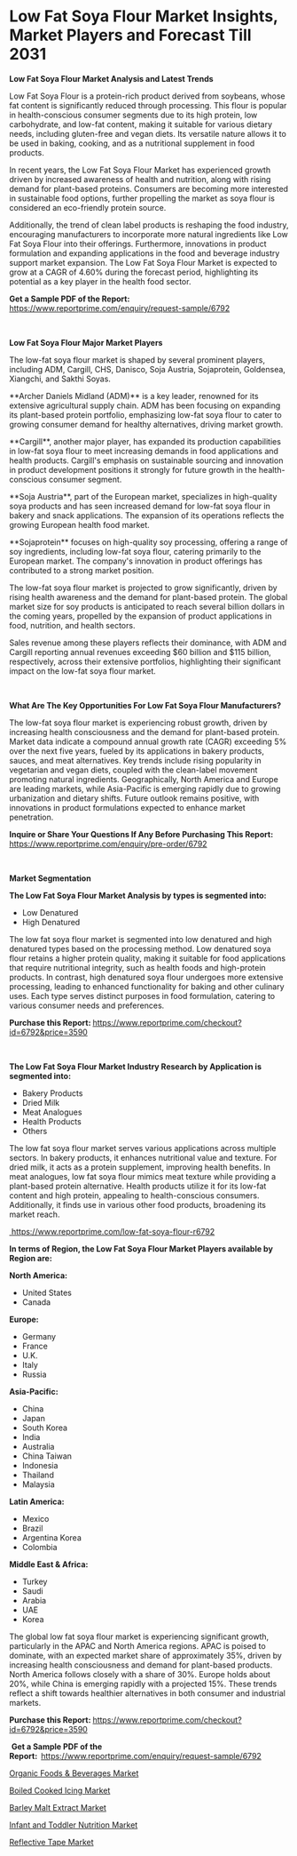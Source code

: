 <p><h1>Low Fat Soya Flour Market Insights, Market Players and Forecast Till 2031</h1></p><p><strong>Low Fat Soya Flour Market Analysis and Latest Trends</strong></p>
<p><p>Low Fat Soya Flour is a protein-rich product derived from soybeans, whose fat content is significantly reduced through processing. This flour is popular in health-conscious consumer segments due to its high protein, low carbohydrate, and low-fat content, making it suitable for various dietary needs, including gluten-free and vegan diets. Its versatile nature allows it to be used in baking, cooking, and as a nutritional supplement in food products.</p><p>In recent years, the Low Fat Soya Flour Market has experienced growth driven by increased awareness of health and nutrition, along with rising demand for plant-based proteins. Consumers are becoming more interested in sustainable food options, further propelling the market as soya flour is considered an eco-friendly protein source. </p><p>Additionally, the trend of clean label products is reshaping the food industry, encouraging manufacturers to incorporate more natural ingredients like Low Fat Soya Flour into their offerings. Furthermore, innovations in product formulation and expanding applications in the food and beverage industry support market expansion. The Low Fat Soya Flour Market is expected to grow at a CAGR of 4.60% during the forecast period, highlighting its potential as a key player in the health food sector.</p></p>
<p><strong>Get a Sample PDF of the Report:&nbsp;</strong> <a href="https://www.reportprime.com/enquiry/request-sample/6792?utm_campaign=1140&utm_medium=2&utm_source=Github&utm_content=ia&utm_term=10102024&utm_id=low-fat-soya-flour">https://www.reportprime.com/enquiry/request-sample/6792</a></p>
<p>&nbsp;</p>
<p><strong>Low Fat Soya Flour Major Market Players</strong></p>
<p><p>The low-fat soya flour market is shaped by several prominent players, including ADM, Cargill, CHS, Danisco, Soja Austria, Sojaprotein, Goldensea, Xiangchi, and Sakthi Soyas. </p><p>**Archer Daniels Midland (ADM)** is a key leader, renowned for its extensive agricultural supply chain. ADM has been focusing on expanding its plant-based protein portfolio, emphasizing low-fat soya flour to cater to growing consumer demand for healthy alternatives, driving market growth.</p><p>**Cargill**, another major player, has expanded its production capabilities in low-fat soya flour to meet increasing demands in food applications and health products. Cargill's emphasis on sustainable sourcing and innovation in product development positions it strongly for future growth in the health-conscious consumer segment.</p><p>**Soja Austria**, part of the European market, specializes in high-quality soya products and has seen increased demand for low-fat soya flour in bakery and snack applications. The expansion of its operations reflects the growing European health food market.</p><p>**Sojaprotein** focuses on high-quality soy processing, offering a range of soy ingredients, including low-fat soya flour, catering primarily to the European market. The company's innovation in product offerings has contributed to a strong market position.</p><p>The low-fat soya flour market is projected to grow significantly, driven by rising health awareness and the demand for plant-based protein. The global market size for soy products is anticipated to reach several billion dollars in the coming years, propelled by the expansion of product applications in food, nutrition, and health sectors.</p><p>Sales revenue among these players reflects their dominance, with ADM and Cargill reporting annual revenues exceeding $60 billion and $115 billion, respectively, across their extensive portfolios, highlighting their significant impact on the low-fat soya flour market.</p></p>
<p>&nbsp;</p>
<p><strong>What Are The Key Opportunities For Low Fat Soya Flour Manufacturers?</strong></p>
<p><p>The low-fat soya flour market is experiencing robust growth, driven by increasing health consciousness and the demand for plant-based protein. Market data indicate a compound annual growth rate (CAGR) exceeding 5% over the next five years, fueled by its applications in bakery products, sauces, and meat alternatives. Key trends include rising popularity in vegetarian and vegan diets, coupled with the clean-label movement promoting natural ingredients. Geographically, North America and Europe are leading markets, while Asia-Pacific is emerging rapidly due to growing urbanization and dietary shifts. Future outlook remains positive, with innovations in product formulations expected to enhance market penetration.</p></p>
<p><strong>Inquire or Share Your Questions If Any Before Purchasing This Report:</strong> <a href="https://www.reportprime.com/enquiry/pre-order/6792?utm_campaign=1140&utm_medium=2&utm_source=Github&utm_content=ia&utm_term=10102024&utm_id=low-fat-soya-flour">https://www.reportprime.com/enquiry/pre-order/6792</a></p>
<p>&nbsp;</p>
<p><strong>Market Segmentation</strong></p>
<p><strong>The Low Fat Soya Flour Market Analysis by types is segmented into:</strong></p>
<p><ul><li>Low Denatured</li><li>High Denatured</li></ul></p>
<p><p>The low fat soya flour market is segmented into low denatured and high denatured types based on the processing method. Low denatured soya flour retains a higher protein quality, making it suitable for food applications that require nutritional integrity, such as health foods and high-protein products. In contrast, high denatured soya flour undergoes more extensive processing, leading to enhanced functionality for baking and other culinary uses. Each type serves distinct purposes in food formulation, catering to various consumer needs and preferences.</p></p>
<p><strong>Purchase this Report:&nbsp;</strong><a href="https://www.reportprime.com/checkout?id=6792&price=3590&utm_campaign=1140&utm_medium=2&utm_source=Github&utm_content=ia&utm_term=10102024&utm_id=low-fat-soya-flour">https://www.reportprime.com/checkout?id=6792&price=3590</a></p>
<p>&nbsp;</p>
<p><strong>The Low Fat Soya Flour Market Industry Research by Application is segmented into:</strong></p>
<p><ul><li>Bakery Products</li><li>Dried Milk</li><li>Meat Analogues</li><li>Health Products</li><li>Others</li></ul></p>
<p><p>The low fat soya flour market serves various applications across multiple sectors. In bakery products, it enhances nutritional value and texture. For dried milk, it acts as a protein supplement, improving health benefits. In meat analogues, low fat soya flour mimics meat texture while providing a plant-based protein alternative. Health products utilize it for its low-fat content and high protein, appealing to health-conscious consumers. Additionally, it finds use in various other food products, broadening its market reach.</p></p>
<p><a href="https://www.reportprime.com/low-fat-soya-flour-r6792?utm_campaign=1140&utm_medium=2&utm_source=Github&utm_content=ia&utm_term=10102024&utm_id=low-fat-soya-flour">&nbsp;https://www.reportprime.com/low-fat-soya-flour-r6792</a></p>
<p><strong>In terms of Region, the Low Fat Soya Flour Market Players available by Region are:</strong></p>
<p>
    <p> <strong> North America: </strong>
        <ul>
            <li>United States</li>
            <li>Canada</li>
        </ul>
        </p> 
    <p> <strong> Europe: </strong>
        <ul>
            <li>Germany</li>
            <li>France</li>
            <li>U.K.</li>
            <li>Italy</li>
            <li>Russia</li>
        </ul>
        </p> 
    <p> <strong> Asia-Pacific: </strong>
        <ul>
            <li>China</li>
            <li>Japan</li>
            <li>South Korea</li>
            <li>India</li>
            <li>Australia</li>
            <li>China Taiwan</li>
            <li>Indonesia</li>
            <li>Thailand</li>
            <li>Malaysia</li>
        </ul>
        </p> 
    <p> <strong> Latin America: </strong>
        <ul>
            <li>Mexico</li>
            <li>Brazil</li>
            <li>Argentina Korea</li>
            <li>Colombia</li>
        </ul>
        </p> 
    <p> <strong> Middle East & Africa: </strong>
        <ul>
            <li>Turkey</li>
            <li>Saudi</li>
            <li>Arabia</li>
            <li>UAE</li>
            <li>Korea</li>
        </ul>
    </p>
    </p>
<p><p>The global low fat soya flour market is experiencing significant growth, particularly in the APAC and North America regions. APAC is poised to dominate, with an expected market share of approximately 35%, driven by increasing health consciousness and demand for plant-based products. North America follows closely with a share of 30%. Europe holds about 20%, while China is emerging rapidly with a projected 15%. These trends reflect a shift towards healthier alternatives in both consumer and industrial markets.</p></p>
<p><strong>Purchase this Report: </strong><a href="https://www.reportprime.com/checkout?id=6792&price=3590&utm_campaign=1140&utm_medium=2&utm_source=Github&utm_content=ia&utm_term=10102024&utm_id=low-fat-soya-flour">https://www.reportprime.com/checkout?id=6792&price=3590</a></p>
<p>&nbsp;<strong>Get a Sample PDF of the Report:&nbsp;&nbsp;</strong><a href="https://www.reportprime.com/enquiry/request-sample/6792?utm_campaign=1140&utm_medium=2&utm_source=Github&utm_content=ia&utm_term=10102024&utm_id=low-fat-soya-flour">https://www.reportprime.com/enquiry/request-sample/6792</a></p>
<p><strong></strong></p>
<p><p><a href="https://issuu.com/reportprime-2/docs/organic-foods-beverages-market-size_0692cd599180c2?utm_campaign=1140&utm_medium=2&utm_source=Github&utm_content=ia&utm_term=10102024&utm_id=low-fat-soya-flour">Organic Foods & Beverages Market</a></p><p><a href="https://github.com/indrystar/Market-Research-Report-List-5/blob/main/boiled-cooked-icing-market.md?utm_campaign=1140&utm_medium=2&utm_source=Github&utm_content=ia&utm_term=10102024&utm_id=low-fat-soya-flour">Boiled Cooked Icing Market</a></p><p><a href="https://www.linkedin.com/pulse/barley-malt-extract-market-global-trends-forecast-2024-2031-59ble?utm_campaign=1140&utm_medium=2&utm_source=Github&utm_content=ia&utm_term=10102024&utm_id=low-fat-soya-flour">Barley Malt Extract Market</a></p><p><a href="https://issuu.com/reportprime-2/docs/infant-and-toddler-nutrition-market_1f9710686d6e54?utm_campaign=1140&utm_medium=2&utm_source=Github&utm_content=ia&utm_term=10102024&utm_id=low-fat-soya-flour">Infant and Toddler Nutrition Market</a></p><p><a href="https://www.linkedin.com/pulse/reflective-tape-market-size-segmentation-trends-growth-analysis-cdfye?utm_campaign=1140&utm_medium=2&utm_source=Github&utm_content=ia&utm_term=10102024&utm_id=low-fat-soya-flour">Reflective Tape Market</a></p></p>